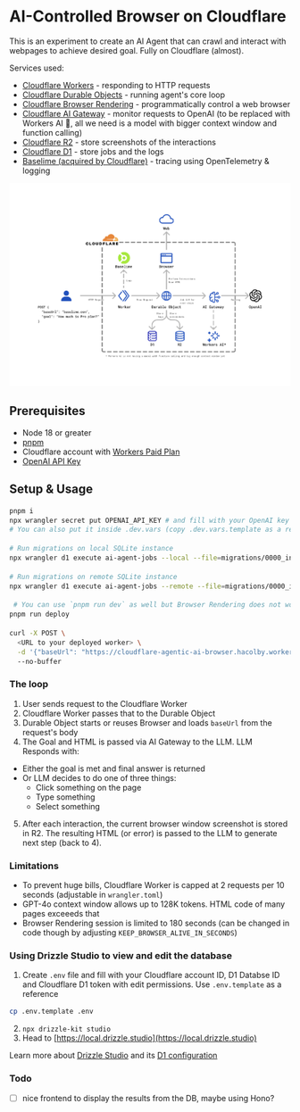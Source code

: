 # AI-Controlled Browser on Cloudflare

This is an experiment to create an AI Agent that can crawl and interact with webpages to achieve desired goal. Fully on Cloudflare (almost).

Services used:

- [Cloudflare Workers](https://developers.cloudflare.com/workers/) - responding to HTTP requests
- [Cloudflare Durable Objects](https://developers.cloudflare.com/durable-objects/) - running agent's core loop
- [Cloudflare Browser Rendering](https://developers.cloudflare.com/browser-rendering/) - programmatically control a web browser
- [Cloudflare AI Gateway](https://developers.cloudflare.com/ai-gateway/) - monitor requests to OpenAI (to be replaced with Workers AI 🤞, all we need is a model with bigger context window and function calling)
- [Cloudflare R2](https://developers.cloudflare.com/r2/) - store screenshots of the interactions
- [Cloudflare D1](https://developers.cloudflare.com/d1/) - store jobs and the logs
- [Baselime (acquired by Cloudflare)](https://baselime.io/) - tracing using OpenTelemetry & logging

![Cloudflare Infra](./diagram.png)

## Prerequisites

- Node 18 or greater
- [pnpm](https://pnpm.io/)
- Cloudflare account with [Workers Paid Plan](https://www.cloudflare.com/pl-pl/plans/developer-platform/)
- [OpenAI API Key](https://platform.openai.com/)

## Setup & Usage

```sh
pnpm i
npx wrangler secret put OPENAI_API_KEY # and fill with your OpenAI key
# You can also put it inside .dev.vars (copy .dev.vars.template as a reference)

# Run migrations on local SQLite instance
npx wrangler d1 execute ai-agent-jobs --local --file=migrations/0000_init.sql

# Run migrations on remote SQLite instance
npx wrangler d1 execute ai-agent-jobs --remote --file=migrations/0000_init.sql

 # You can use `pnpm run dev` as well but Browser Rendering does not work locally
pnpm run deploy

curl -X POST \
  <URL to your deployed worker> \
  -d '{"baseUrl": "https://cloudflare-agentic-ai-browser.hacolby.workers.dev", "goal": "Extract pricing data" }' \ # Replace with your URL and goal
  --no-buffer
```

### The loop

1. User sends request to the Cloudflare Worker
2. Cloudflare Worker passes that to the Durable Object
3. Durable Object starts or reuses Browser and loads `baseUrl` from the request's body
4. The Goal and HTML is passed via AI Gateway to the LLM. LLM Responds with:

- Either the goal is met and final answer is returned
- Or LLM decides to do one of three things:
  - Click something on the page
  - Type something
  - Select something

5. After each interaction, the current browser window screenshot is stored in R2. The resulting HTML (or error) is passed to the LLM to generate next step (back to 4).

### Limitations

- To prevent huge bills, Cloudflare Worker is capped at 2 requests per 10 seconds (adjustable in `wrangler.toml`)
- GPT-4o context window allows up to 128K tokens. HTML code of many pages exceeeds that
- Browser Rendering session is limited to 180 seconds (can be changed in code though by adjusting `KEEP_BROWSER_ALIVE_IN_SECONDS`)

### Using Drizzle Studio to view and edit the database

1. Create `.env` file and fill with your Cloudflare account ID, D1 Databse ID and Cloudflare D1 token with edit permissions. Use `.env.template` as a reference

```sh
cp .env.template .env
```

2. `npx drizzle-kit studio`
3. Head to [https://local.drizzle.studio](https://local.drizzle.studio)

Learn more about [Drizzle Studio](https://orm.drizzle.team/kit-docs/overview#drizzle-studio) and its [D1 configuration](https://orm.drizzle.team/learn/guides/d1-http-with-drizzle-kit)

### Todo

- [ ] nice frontend to display the results from the DB, maybe using Hono?

